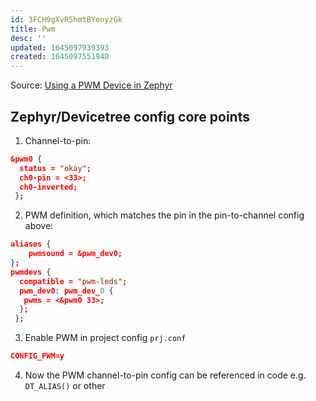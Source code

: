```yaml
---
id: 3FCH9gXvR5hmtBYenyzGk
title: Pwm
desc: ''
updated: 1645097939393
created: 1645097551940
---
```


Source: [Using a PWM Device in Zephyr](https://medium.com/home-wireless/using-a-pwm-device-in-zephyr-7100d089f15c)

## Zephyr/Devicetree config core points

1. Channel-to-pin:

  ```json
  &pwm0 {
    status = "okay";
    ch0-pin = <33>;
    ch0-inverted;
   };
  ```

2. PWM definition, which matches the pin in the pin-to-channel config above:

  ```json
  aliases {
      pwmsound = &pwm_dev0;
  };
  pwmdevs {
    compatible = "pwm-leds";
    pwm_dev0: pwm_dev_0 {
     pwms = <&pwm0 33>;
    };
   };
  ```

3. Enable PWM in project config `prj.conf`

```json
CONFIG_PWM=y
```

4. Now the PWM channel-to-pin config can be referenced in code e.g. `DT_ALIAS()` or other